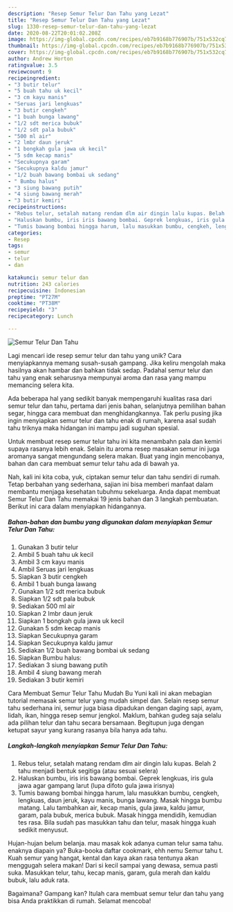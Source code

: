 ```yaml
---
description: "Resep Semur Telur Dan Tahu yang Lezat"
title: "Resep Semur Telur Dan Tahu yang Lezat"
slug: 1330-resep-semur-telur-dan-tahu-yang-lezat
date: 2020-08-22T20:01:02.208Z
image: https://img-global.cpcdn.com/recipes/eb7b9168b776907b/751x532cq70/semur-telur-dan-tahu-foto-resep-utama.jpg
thumbnail: https://img-global.cpcdn.com/recipes/eb7b9168b776907b/751x532cq70/semur-telur-dan-tahu-foto-resep-utama.jpg
cover: https://img-global.cpcdn.com/recipes/eb7b9168b776907b/751x532cq70/semur-telur-dan-tahu-foto-resep-utama.jpg
author: Andrew Horton
ratingvalue: 3.5
reviewcount: 9
recipeingredient:
- "3 butir telur"
- "5 buah tahu uk kecil"
- "3 cm kayu manis"
- "Seruas jari lengkuas"
- "3 butir cengkeh"
- "1 buah bunga lawang"
- "1/2 sdt merica bubuk"
- "1/2 sdt pala bubuk"
- "500 ml air"
- "2 lmbr daun jeruk"
- "1 bongkah gula jawa uk kecil"
- "5 sdm kecap manis"
- "Secukupnya garam"
- "Secukupnya kaldu jamur"
- "1/2 buah bawang bombai uk sedang"
- " Bumbu halus"
- "3 siung bawang putih"
- "4 siung bawang merah"
- "3 butir kemiri"
recipeinstructions:
- "Rebus telur, setalah matang rendam dlm air dingin lalu kupas. Belah 2 tahu menjadi bentuk segitiga (atau sesuai selera)"
- "Haluskan bumbu, iris iris bawang bombai. Geprek lengkuas, iris gula jawa agar gampang larut (lupa difoto gula jawa irisnya)"
- "Tumis bawang bombai hingga harum, lalu masukkan bumbu, cengkeh, lengkuas, daun jeruk, kayu manis, bunga lawang. Masak hingga bumbu matang. Lalu tambahkan air, kecap manis, gula jawa, kaldu jamur, garam, pala bubuk, merica bubuk. Masak hingga mendidih, kemudian tes rasa. Bila sudah pas masukkan tahu dan telur, masak hingga kuah sedikit menyusut."
categories:
- Resep
tags:
- semur
- telur
- dan

katakunci: semur telur dan 
nutrition: 243 calories
recipecuisine: Indonesian
preptime: "PT27M"
cooktime: "PT38M"
recipeyield: "3"
recipecategory: Lunch

---
```



![Semur Telur Dan Tahu](https://img-global.cpcdn.com/recipes/eb7b9168b776907b/751x532cq70/semur-telur-dan-tahu-foto-resep-utama.jpg)

Lagi mencari ide resep semur telur dan tahu yang unik? Cara menyiapkannya memang susah-susah gampang. Jika keliru mengolah maka hasilnya akan hambar dan bahkan tidak sedap. Padahal semur telur dan tahu yang enak seharusnya mempunyai aroma dan rasa yang mampu memancing selera kita.

Ada beberapa hal yang sedikit banyak mempengaruhi kualitas rasa dari semur telur dan tahu, pertama dari jenis bahan, selanjutnya pemilihan bahan segar, hingga cara membuat dan menghidangkannya. Tak perlu pusing jika ingin menyiapkan semur telur dan tahu enak di rumah, karena asal sudah tahu triknya maka hidangan ini mampu jadi suguhan spesial.

Untuk membuat resep semur telur tahu ini kita menambahn pala dan kemiri supaya rasanya lebih enak. Selain itu aroma resep masakan semur ini juga aromanya sangat mengundang selera makan. Buat yang ingin mencobanya, bahan dan cara membuat semur telur tahu ada di bawah ya.


Nah, kali ini kita coba, yuk, ciptakan semur telur dan tahu sendiri di rumah. Tetap berbahan yang sederhana, sajian ini bisa memberi manfaat dalam membantu menjaga kesehatan tubuhmu sekeluarga. Anda dapat membuat Semur Telur Dan Tahu memakai 19 jenis bahan dan 3 langkah pembuatan. Berikut ini cara dalam menyiapkan hidangannya.

<!--inarticleads1-->

##### Bahan-bahan dan bumbu yang digunakan dalam menyiapkan Semur Telur Dan Tahu:

1. Gunakan 3 butir telur
1. Ambil 5 buah tahu uk kecil
1. Ambil 3 cm kayu manis
1. Ambil Seruas jari lengkuas
1. Siapkan 3 butir cengkeh
1. Ambil 1 buah bunga lawang
1. Gunakan 1/2 sdt merica bubuk
1. Siapkan 1/2 sdt pala bubuk
1. Sediakan 500 ml air
1. Siapkan 2 lmbr daun jeruk
1. Siapkan 1 bongkah gula jawa uk kecil
1. Gunakan 5 sdm kecap manis
1. Siapkan Secukupnya garam
1. Siapkan Secukupnya kaldu jamur
1. Sediakan 1/2 buah bawang bombai uk sedang
1. Siapkan  Bumbu halus:
1. Sediakan 3 siung bawang putih
1. Ambil 4 siung bawang merah
1. Sediakan 3 butir kemiri


Cara Membuat Semur Telur Tahu Mudah Bu Yuni kali ini akan mebagian tutorial memasak semur telur yang mudah simpel dan. Selain resep semur tahu sederhana ini, semur juga biasa dipadukan dengan daging sapi, ayam, lidah, ikan, hingga resep semur jengkol. Maklum, bahkan gudeg saja selalu ada pilihan telur dan tahu secara bersamaan. Begitupun juga dengan ketupat sayur yang kurang rasanya bila hanya ada tahu. 

<!--inarticleads2-->

##### Langkah-langkah menyiapkan Semur Telur Dan Tahu:

1. Rebus telur, setalah matang rendam dlm air dingin lalu kupas. Belah 2 tahu menjadi bentuk segitiga (atau sesuai selera)
1. Haluskan bumbu, iris iris bawang bombai. Geprek lengkuas, iris gula jawa agar gampang larut (lupa difoto gula jawa irisnya)
1. Tumis bawang bombai hingga harum, lalu masukkan bumbu, cengkeh, lengkuas, daun jeruk, kayu manis, bunga lawang. Masak hingga bumbu matang. Lalu tambahkan air, kecap manis, gula jawa, kaldu jamur, garam, pala bubuk, merica bubuk. Masak hingga mendidih, kemudian tes rasa. Bila sudah pas masukkan tahu dan telur, masak hingga kuah sedikit menyusut.


Hujan-hujan belum belanja. mau masak kok adanya cuman telur sama tahu. enaknya diapain ya? Buka-booka daftar cookmark, ehh nemu Semur tahu t. Kuah semur yang hangat, kental dan kaya akan rasa tentunya akan menggugah selera makan! Dari si kecil sampai yang dewasa, semua pasti suka. Masukkan telur, tahu, kecap manis, garam, gula merah dan kaldu bubuk, lalu aduk rata. 

Bagaimana? Gampang kan? Itulah cara membuat semur telur dan tahu yang bisa Anda praktikkan di rumah. Selamat mencoba!
